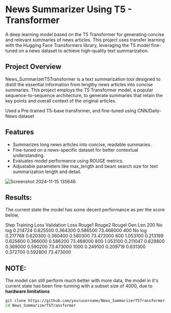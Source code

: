 # News Summarizer Using T5 - Transformer

A deep learning model based on the T5 Transformer for generating concise and relevant summaries of news articles. This project uses transfer learning with the Hugging Face Transformers library, leveraging the T5 model fine-tuned on a news dataset to achieve high-quality text summarization.

## Project Overview
News_SummarizerT5Transformer is a text summarization tool designed to distill the essential information from lengthy news articles into concise summaries. This project employs the T5 Transformer model, a popular sequence-to-sequence architecture, to generate summaries that retain the key points and overall context of the original articles.

Used a Pre-trained T5-base transformer, and fine-tuned using CNN/Daily-News dataset

## Features
- Summarizes long news articles into concise, readable summaries.
- Fine-tuned on a news-specific dataset for better contextual understanding.
- Evaluates model performance using ROUGE metrics.
- Adjustable parameters like max_length and beam search size for text summarization length and detail.

![Screenshot 2024-11-15 135646](https://github.com/user-attachments/assets/0ab21306-bc2e-4eba-96d8-4202c73f9c14)

## Results:

The current state the model has some decent performance as per the score below, 

Step	Training Loss	  Validation Loss	    Rouge1	  Rouge2	  Rougel	  Gen Len
200	  No log	        0.214724	          0.625500	0.364300	0.586500	73.466000
400	  No log	        0.217768	          0.620300	0.360400	0.580300	73.472000
600	  1.053100	      0.213199	          0.625600	0.366000	0.586200	73.468000
800	  1.053100	      0.211047	          0.629800	0.369000	0.590200	73.473000
1000	0.249100	      0.209719	          0.631300	0.372700	0.592800	73.473000

## NOTE: 
The model can still perform much better with more data, the model in it's current state has been fine-tunning with a subset size of 4000, due to <b>hardware limitations</b>

```bash
git clone https://github.com/yourusername/News_SummarizerT5Transformer.git
cd News_SummarizerT5Transformer
